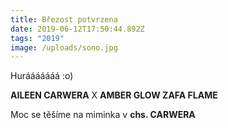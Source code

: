 ```yaml
---
title: Březost potvrzena
date: 2019-06-12T17:50:44.892Z
tags: "2019"
image: /uploads/sono.jpg
---
```

Hurááááááá :o)

**AILEEN CARWERA** X **AMBER GLOW ZAFA FLAME** 

Moc se těšíme na miminka v **chs. CARWERA**